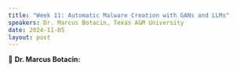 ```yaml
---
title: "Week 11: Automatic Malware Creation with GANs and LLMs"
speakers: Dr. Marcus Botacin, Texas A&M University 
date: 2024-11-05
layout: post
---
```


💬 **Dr. Marcus Botacin:** 